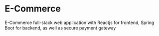 # E-Commerce
E-Commerce full-stack web application with Reactjs for frontend, Spring Boot for backend, as well as secure payment gateway
